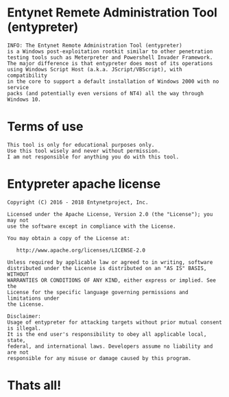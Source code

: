 # Entynet Remete Administration Tool (entypreter)

    INFO: The Entynet Remote Administration Tool (entypreter) 
    is a Windows post-exploitation rootkit similar to other penetration 
    testing tools such as Meterpreter and Powershell Invader Framework. 
    The major difference is that entypreter does most of its operations 
    using Windows Script Host (a.k.a. JScript/VBScript), with compatibility 
    in the core to support a default installation of Windows 2000 with no service 
    packs (and potentially even versions of NT4) all the way through Windows 10.
    
# Terms of use

    This tool is only for educational purposes only.
    Use this tool wisely and never without permission.
    I am not responsible for anything you do with this tool.
    
# Entypreter apache license

    Copyright (C) 2016 - 2018 Entynetproject, Inc.

    Licensed under the Apache License, Version 2.0 (the "License"); you may not
    use the software except in compliance with the License.

    You may obtain a copy of the License at:

       http://www.apache.org/licenses/LICENSE-2.0

    Unless required by applicable law or agreed to in writing, software
    distributed under the License is distributed on an "AS IS" BASIS, WITHOUT
    WARRANTIES OR CONDITIONS OF ANY KIND, either express or implied. See the
    License for the specific language governing permissions and limitations under
    the License.

    Disclaimer:
    Usage of entypreter for attacking targets without prior mutual consent is illegal.
    It is the end user's responsibility to obey all applicable local, state,
    federal, and international laws. Developers assume no liability and are not
    responsible for any misuse or damage caused by this program.
    
# Thats all!
